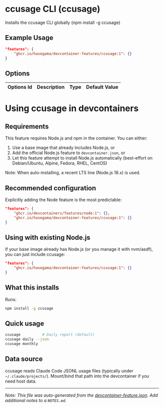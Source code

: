 
# ccusage CLI (ccusage)

Installs the ccusage CLI globally (npm install -g ccusage)

## Example Usage

```json
"features": {
    "ghcr.io/hasegama/devcontainer-features/ccusage:1": {}
}
```

## Options

| Options Id | Description | Type | Default Value |
|-----|-----|-----|-----|


# Using ccusage in devcontainers

## Requirements

This feature requires Node.js and npm in the container. You can either:

1. Use a base image that already includes Node.js, or
2. Add the official Node.js feature to `devcontainer.json`, or
3. Let this feature attempt to install Node.js automatically (best-effort on Debian/Ubuntu, Alpine, Fedora, RHEL, CentOS)

Note: When auto-installing, a recent LTS line (Node.js 18.x) is used.

## Recommended configuration

Explicitly adding the Node feature is the most predictable:

```json
"features": {
    "ghcr.io/devcontainers/features/node:1": {},
    "ghcr.io/hasegama/devcontainer-features/ccusage:1": {}
}
```

## Using with existing Node.js

If your base image already has Node.js (or you manage it with nvm/asdf), you can just include ccusage:

```json
"features": {
    "ghcr.io/hasegama/devcontainer-features/ccusage:1": {}
}
```

## What this installs

Runs:

```bash
npm install -g ccusage
```

## Quick usage

```bash
ccusage          # Daily report (default)
ccusage daily --json
ccusage monthly
```

## Data source

ccusage reads Claude Code JSONL usage files (typically under `~/.claude/projects/`). Mount/bind that path into the devcontainer if you need host data.


---

_Note: This file was auto-generated from the [devcontainer-feature.json](https://github.com/hasegama/devcontainer-features/blob/main/src/ccusage/devcontainer-feature.json).  Add additional notes to a `NOTES.md`._

